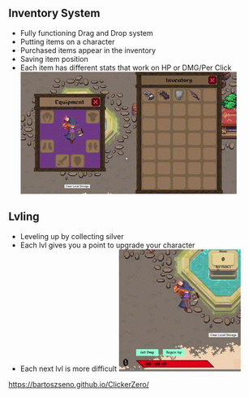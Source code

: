 ## Inventory System
- Fully functioning Drag and Drop system
- Putting items on a character
- Purchased items appear in the inventory
- Saving item position
- Each item has different stats that work on HP or DMG/Per Click
![img](https://raw.githubusercontent.com/BartoszSeno/ClickerZero/main/src/assets/MainImg/readme/DnD.gif)

## Lvling
- Leveling up by collecting silver
- Each lvl gives you a point to upgrade your character
- Each next lvl is more difficult
![img](https://raw.githubusercontent.com/BartoszSeno/ClickerZero/main/src/assets/MainImg/readme/lvl.gif)


https://bartoszseno.github.io/ClickerZero/
